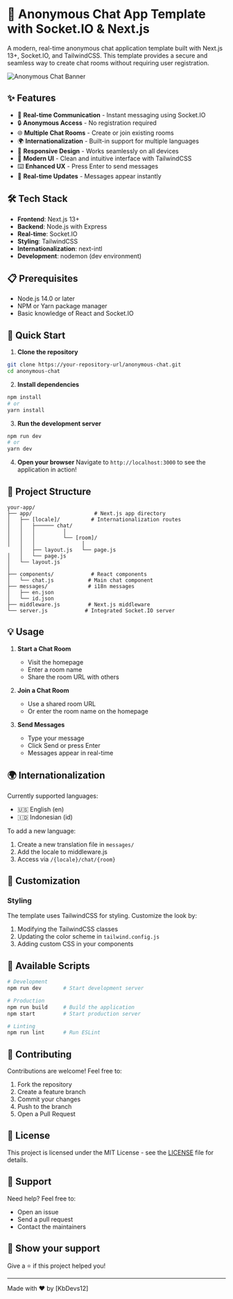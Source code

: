 # 🌟 Anonymous Chat App Template with Socket.IO & Next.js

A modern, real-time anonymous chat application template built with Next.js 13+, Socket.IO, and TailwindCSS. This template provides a secure and seamless way to create chat rooms without requiring user registration.

![Anonymous Chat Banner](https://via.placeholder.com/800x400)

## ✨ Features

- 🚀 **Real-time Communication** - Instant messaging using Socket.IO
- 🔒 **Anonymous Access** - No registration required
- 🌐 **Multiple Chat Rooms** - Create or join existing rooms
- 🌍 **Internationalization** - Built-in support for multiple languages
- 📱 **Responsive Design** - Works seamlessly on all devices
- 🎨 **Modern UI** - Clean and intuitive interface with TailwindCSS
- ⌨️ **Enhanced UX** - Press Enter to send messages
- 🔄 **Real-time Updates** - Messages appear instantly

## 🛠️ Tech Stack

- **Frontend**: Next.js 13+
- **Backend**: Node.js with Express
- **Real-time**: Socket.IO
- **Styling**: TailwindCSS
- **Internationalization**: next-intl
- **Development**: nodemon (dev environment)

## 📋 Prerequisites

- Node.js 14.0 or later
- NPM or Yarn package manager
- Basic knowledge of React and Socket.IO

## 🚀 Quick Start

1. **Clone the repository**

```bash
git clone https://your-repository-url/anonymous-chat.git
cd anonymous-chat
```

2. **Install dependencies**

```bash
npm install
# or
yarn install
```

3. **Run the development server**

```bash
npm run dev
# or
yarn dev
```

4. **Open your browser**
   Navigate to `http://localhost:3000` to see the application in action!

## 📁 Project Structure

```
your-app/
├── app/                    # Next.js app directory
│   ├── [locale]/          # Internationalization routes
│   │   ├────── chat/
│   │   │         │
│   │   │         └── [room]/
│   │   │               │
    │   ├── layout.js   └── page.js
│   │   └── page.js
│   └── layout.js
│
├── components/            # React components
│   └── chat.js           # Main chat component
├── messages/             # i18n messages
│   ├── en.json
│   └── id.json
├── middleware.js         # Next.js middleware
└── server.js            # Integrated Socket.IO server
```

## 💡 Usage

1. **Start a Chat Room**

   - Visit the homepage
   - Enter a room name
   - Share the room URL with others

2. **Join a Chat Room**

   - Use a shared room URL
   - Or enter the room name on the homepage

3. **Send Messages**
   - Type your message
   - Click Send or press Enter
   - Messages appear in real-time

## 🌍 Internationalization

Currently supported languages:

- 🇺🇸 English (en)
- 🇮🇩 Indonesian (id)

To add a new language:

1. Create a new translation file in `messages/`
2. Add the locale to middleware.js
3. Access via `/{locale}/chat/{room}`

## 🎨 Customization

### Styling

The template uses TailwindCSS for styling. Customize the look by:

1. Modifying the TailwindCSS classes
2. Updating the color scheme in `tailwind.config.js`
3. Adding custom CSS in your components

## 📜 Available Scripts

```bash
# Development
npm run dev       # Start development server

# Production
npm run build     # Build the application
npm start         # Start production server

# Linting
npm run lint      # Run ESLint
```

## 🤝 Contributing

Contributions are welcome! Feel free to:

1. Fork the repository
2. Create a feature branch
3. Commit your changes
4. Push to the branch
5. Open a Pull Request

## 📝 License

This project is licensed under the MIT License - see the [LICENSE](LICENSE) file for details.

## 🙋 Support

Need help? Feel free to:

- Open an issue
- Send a pull request
- Contact the maintainers

## 🌟 Show your support

Give a ⭐️ if this project helped you!

---

Made with ❤️ by [KbDevs12]
